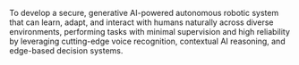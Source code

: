 To develop a secure, generative AI-powered autonomous robotic system that can learn, adapt, and interact with humans naturally across diverse environments, performing tasks with minimal supervision and high reliability by leveraging cutting-edge voice recognition, contextual AI reasoning, and edge-based decision systems.
